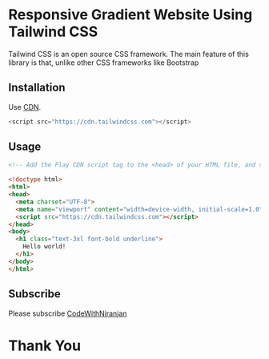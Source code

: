 # Responsive Gradient Website Using Tailwind CSS

Tailwind CSS is an open source CSS framework. The main feature of this library is that, unlike other CSS frameworks like Bootstrap

## Installation

Use [CDN](https://cdn.tailwindcss.com).

```javascript
<script src="https://cdn.tailwindcss.com"></script>
```

## Usage

```html
<!-- Add the Play CDN script tag to the <head> of your HTML file, and start using Tailwind’s utility classes to style your content. -->

<!doctype html>
<html>
<head>
  <meta charset="UTF-8">
  <meta name="viewport" content="width=device-width, initial-scale=1.0">
  <script src="https://cdn.tailwindcss.com"></script>
</head>
<body>
  <h1 class="text-3xl font-bold underline">
    Hello world!
  </h1>
</body>
</html>
```

## Subscribe
Please subscribe [CodeWithNiranjan](https://youtube.com/channel/UCzfQyi4_E-lS9ps3fVb0jlA)

<h1>Thank You</h1>
